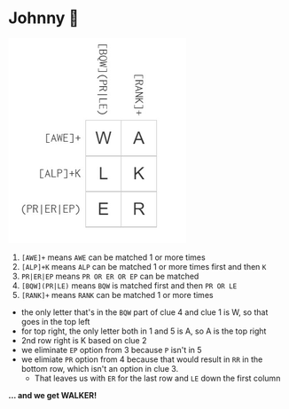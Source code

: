 # Johnny 🚀

![johnny](/Intermediate/solved-puzzle-images/johnny.jpg)

1. `[AWE]+` means `AWE` can be matched 1 or more times
2. `[ALP]+K` means `ALP` can be matched 1 or more times first and then `K`
3. `PR|ER|EP` means `PR OR ER OR EP` can be matched
4. `[BQW](PR|LE)` means `BQW` is matched first and then `PR OR LE`
5. `[RANK]+` means `RANK` can be matched 1 or more times

- the only letter that's in the `BQW` part of clue 4 and clue 1 is W, so that goes in the top left
- for top right, the only letter both in 1 and 5 is A, so A is the top right
- 2nd row right is K based on clue 2
- we eliminate `EP` option from 3 because `P` isn't in 5
- we elimiate `PR` option from 4 because that would result in `RR` in the bottom row, which isn't an option in clue 3. 
  - That leaves us with `ER` for the last row and `LE` down the first column
  
**... and we get WALKER!**
